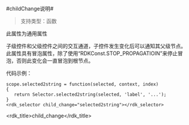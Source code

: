 #childChange说明#

>支持类型：函数

此属性为通用属性

子级控件和父级控件之间的交互通道，子控件发生变化后可以通知其父级节点。
此属性具有冒泡属性，除了使用“RDKConst.STOP_PROPAGATIOIN”来停止冒泡，否则此变化会一直冒泡到根节点。

代码示例：

    scope.selected2string = function(selected, context, index) 
    {
       return Selector.selected2string(selected, 'label', '...');
    }
    <rdk_selector child_change="selected2string"></rdk_selector>

	

<rdk_title>child_change</rdk_title>